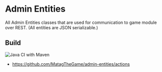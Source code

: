 # Admin Entities

All Admin Entities classes that are used for communication to game module over REST.
(All entities are JSON serializable.)



## Build

![Java CI with Maven](https://github.com/MatagTheGame/admin-entities/workflows/Java%20CI%20with%20Maven/badge.svg)
 - https://github.com/MatagTheGame/admin-entities/actions 
